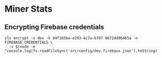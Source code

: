 # Miner Stats

## Encrypting Firebase credentials
```
sls encrypt -s dev -k 04f165ba-e293-4c7a-b707-9672dd96465a -n FIREBASE_CREDENTIALS \
  -v $(node -e "console.log(fs.readFileSync('src/config/dev.firebase.json').toString('base64'));")
```
